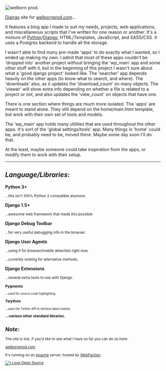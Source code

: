 ![welborn prod.](http://welbornprod.com/static/images/welbornprod-logo.png)

[Django] site for [welbornprod.com]...


It features a blog app I made to suit my needs, projects, web applications,
and miscellaneous scripts that I've written for one reason or another.
It's a mixture of [Python]/[Django], HTML/Templates, JavaScript, and SASS/CSS.
It uses a Postgres backend to handle all the storage.


I wasn't able to find many pre-made 'apps' to do exactly what I wanted,
so I ended up making my own. I admit that most of these apps couldn't be
'dropped into' another project without bringing the 'wp_main' app and some
other stuff with it, but in the beginning of this project I wasn't sure about
what a 'good django project' looked like. The 'searcher' app depends heavily on
the other apps (to know what to search, and where). The 'downloads' also, as it
updates the 'download_count' on many objects. The 'viewer' will show extra info
depending on whether a file is related to a project or not, and also updates
the 'view_count' on objects that have one.


There is one section where things are much more isolated. The 'apps' are meant
to stand alone. They still depend on the home/main.html template,
but work with their own set of tools and models.


The 'wp_main' app holds many utilities that are used throughout the other apps.
It's sort of the 'global settings/tools' app. Many things in 'home' could be,
and probably need to be, moved there. Maybe some day soon I'll do that.


At the least, maybe someone could take inspiration from the apps, or modify them
to work with their setup.


------------------

_*Language/Libraries*_:
-----------------------

**Python 3+**

  <small>...this isn't 100% Python 2 compatible anymore.</small>

**Django 1.5+**

  <small>...awesome web framework that made this possible</small>

**Django Debug Toolbar**

  <small>...for very useful debugging info in the browser.</small>

**Django User Agents**

  <small>...using it for browser/mobile detection right now. </small>

  <small>...currently looking for alternative methods.</small>

**Django Extensions**

  <small>...several extra tools to use with Django.

**Pygments**

  <small>...used for source code highlighting</small>

**Twython**

  <small>...uses the Twitter API to retrieve latest tweets.</small>


**...various other standard libraries.**



_*Note:*_
---------
The site is live, if you'd like to see what I have so far you can do so here:

[welbornprod.com]

It's running on an [Apache] server, hosted by [WebFaction].

[![I Love Open Source](http://www.iloveopensource.io/images/logo-lightbg.png)](http://www.iloveopensource.io/projects/53e6d33587659fce660044fe)

   [welbornprod.com]: http://welbornprod.com "welbornprod.com"
   [welbornprod.info]: http://welbornprod.info "welbornprod.info"
   [Django]: http://djangoproject.com
   [Apache]: http://httpd.apache.org
   [Python]: http://python.org
   [WebFaction]: http://webfaction.com
